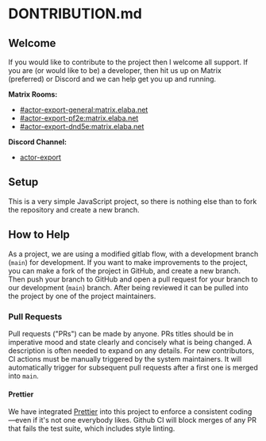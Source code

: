 # DONTRIBUTION.md

## Welcome

If you would like to contribute to the project then I welcome all support. If you are (or would like to be) a developer, then hit us up on Matrix (preferred) or Discord and we can help get you up and running.

**Matrix Rooms:**

- [#actor-export-general:matrix.elaba.net](https://matrix.to/#/#actor-export-general:matrix.elaba.net)
- [#actor-export-pf2e:matrix.elaba.net](https://matrix.to/#/#actor-export-pf2e:matrix.elaba.net)
- [#actor-export-dnd5e:matrix.elaba.net](https://matrix.to/#/#actor-export-dnd5e:matrix.elaba.net)

**Discord Channel:**

- [actor-export](https://discord.gg/6U89NQrtyS)

## Setup

This is a very simple JavaScript project, so there is nothing else than to fork the repository and create a new branch.

## How to Help

As a project, we are using a modified gitlab flow, with a development branch (`main`) for development. If you want to make improvements to the project, you can make a fork of the project in GitHub, and create a new branch. Then push your branch to GitHub and open a pull request for your branch to our development (`main`) branch. After being reviewed it can be pulled into the project by one of the project maintainers.

### Pull Requests

Pull requests ("PRs") can be made by anyone. PRs titles should be in imperative mood and state clearly and concisely what is being changed. A description is often needed to expand on any details. For new contributors, CI actions must be manually triggered by the system maintainers. It will automatically trigger for subsequent pull requests after a first one is merged into `main`.

#### Prettier

We have integrated [Prettier](https://prettier.io/) into this project to enforce a consistent coding—even if it's not one everybody likes. Github CI will block merges of any PR that fails the test suite, which includes style linting.
